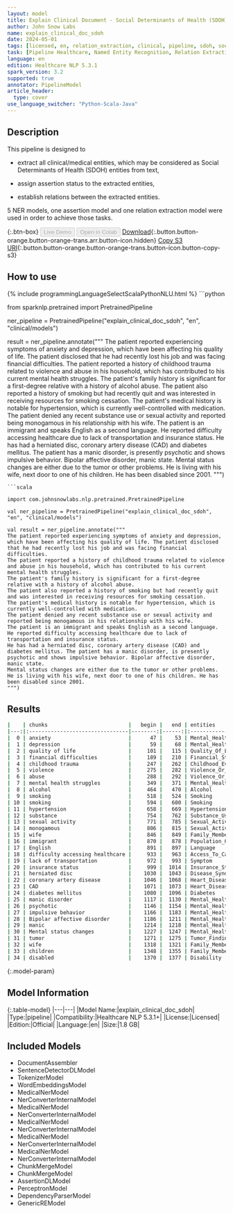 ```yaml
---
layout: model
title: Explain Clinical Document - Social Determinants of Health (SDOH)
author: John Snow Labs
name: explain_clinical_doc_sdoh
date: 2024-05-01
tags: [licensed, en, relation_extraction, clinical, pipeline, sdoh, social_determinants, ner, assertion]
task: [Pipeline Healthcare, Named Entity Recognition, Relation Extraction, Assertion Status]
language: en
edition: Healthcare NLP 5.3.1
spark_version: 3.2
supported: true
annotator: PipelineModel
article_header:
  type: cover
use_language_switcher: "Python-Scala-Java"
---
```


## Description

This pipeline is designed to

- extract all clinical/medical entities, which may be considered as Social Determinants of Health (SDOH) entities from text,

- assign assertion status to the extracted entities,

- establish relations between the extracted entities.

5 NER models, one assertion model and one relation extraction model were used in order to achieve those tasks.

{:.btn-box}
<button class="button button-orange" disabled>Live Demo</button>
<button class="button button-orange" disabled>Open in Colab</button>
[Download](https://s3.amazonaws.com/auxdata.johnsnowlabs.com/clinical/models/explain_clinical_doc_sdoh_en_5.3.1_3.2_1714586464866.zip){:.button.button-orange.button-orange-trans.arr.button-icon.hidden}
[Copy S3 URI](s3://auxdata.johnsnowlabs.com/clinical/models/explain_clinical_doc_sdoh_en_5.3.1_3.2_1714586464866.zip){:.button.button-orange.button-orange-trans.button-icon.button-copy-s3}

## How to use



<div class="tabs-box" markdown="1">
{% include programmingLanguageSelectScalaPythonNLU.html %}
```python

from sparknlp.pretrained import PretrainedPipeline

ner_pipeline = PretrainedPipeline("explain_clinical_doc_sdoh", "en", "clinical/models")

result = ner_pipeline.annotate("""
The patient reported experiencing symptoms of anxiety and depression, which have been affecting his quality of life. The patient disclosed that he had recently lost his job and was facing financial difficulties.
The patient reported a history of childhood trauma related to violence and abuse in his household, which has contributed to his current mental health struggles.
The patient's family history is significant for a first-degree relative with a history of alcohol abuse.
The patient also reported a history of smoking but had recently quit and was interested in receiving resources for smoking cessation.
The patient's medical history is notable for hypertension, which is currently well-controlled with medication.
The patient denied any recent substance use or sexual activity and reported being monogamous in his relationship with his wife.
The patient is an immigrant and speaks English as a second language. He reported difficulty accessing healthcare due to lack of transportation and insurance status.
He has had a herniated disc, coronary artery disease (CAD) and diabetes mellitus. The patient has a manic disorder, is presently psychotic and shows impulsive behavior. Bipolar affective disorder, manic state.
Mental status changes are either due to the tumor or other problems. He is living with his wife, next door to one of his children. He has been disabled since 2001.
""")

```
```scala

import com.johnsnowlabs.nlp.pretrained.PretrainedPipeline

val ner_pipeline = PretrainedPipeline("explain_clinical_doc_sdoh", "en", "clinical/models")

val result = ner_pipeline.annotate("""
The patient reported experiencing symptoms of anxiety and depression, which have been affecting his quality of life. The patient disclosed that he had recently lost his job and was facing financial difficulties.
The patient reported a history of childhood trauma related to violence and abuse in his household, which has contributed to his current mental health struggles.
The patient's family history is significant for a first-degree relative with a history of alcohol abuse.
The patient also reported a history of smoking but had recently quit and was interested in receiving resources for smoking cessation.
The patient's medical history is notable for hypertension, which is currently well-controlled with medication.
The patient denied any recent substance use or sexual activity and reported being monogamous in his relationship with his wife.
The patient is an immigrant and speaks English as a second language. He reported difficulty accessing healthcare due to lack of transportation and insurance status.
He has had a herniated disc, coronary artery disease (CAD) and diabetes mellitus. The patient has a manic disorder, is presently psychotic and shows impulsive behavior. Bipolar affective disorder, manic state.
Mental status changes are either due to the tumor or other problems. He is living with his wife, next door to one of his children. He has been disabled since 2001.
""")

```
</div>

## Results

```bash
|    | chunks                          |   begin |   end | entities                  |
|---:|:--------------------------------|--------:|------:|:--------------------------|
|  0 | anxiety                         |      47 |    53 | Mental_Health             |
|  1 | depression                      |      59 |    68 | Mental_Health             |
|  2 | quality of life                 |     101 |   115 | Quality_Of_Life           |
|  3 | financial difficulties          |     189 |   210 | Financial_Status          |
|  4 | childhood trauma                |     247 |   262 | Childhood_Event           |
|  5 | violence                        |     275 |   282 | Violence_Or_Abuse         |
|  6 | abuse                           |     288 |   292 | Violence_Or_Abuse         |
|  7 | mental health struggles         |     349 |   371 | Mental_Health             |
|  8 | alcohol                         |     464 |   470 | Alcohol                   |
|  9 | smoking                         |     518 |   524 | Smoking                   |
| 10 | smoking                         |     594 |   600 | Smoking                   |
| 11 | hypertension                    |     658 |   669 | Hypertension              |
| 12 | substance                       |     754 |   762 | Substance_Use             |
| 13 | sexual activity                 |     771 |   785 | Sexual_Activity           |
| 14 | monogamous                      |     806 |   815 | Sexual_Activity           |
| 15 | wife                            |     846 |   849 | Family_Member             |
| 16 | immigrant                       |     870 |   878 | Population_Group          |
| 17 | English                         |     891 |   897 | Language                  |
| 18 | difficulty accessing healthcare |     933 |   963 | Access_To_Care            |
| 19 | lack of transportation          |     972 |   993 | Symptom                   |
| 20 | insurance status                |     999 |  1014 | Insurance_Status          |
| 21 | herniated disc                  |    1030 |  1043 | Disease_Syndrome_Disorder |
| 22 | coronary artery disease         |    1046 |  1068 | Heart_Disease             |
| 23 | CAD                             |    1071 |  1073 | Heart_Disease             |
| 24 | diabetes mellitus               |    1080 |  1096 | Diabetes                  |
| 25 | manic disorder                  |    1117 |  1130 | Mental_Health             |
| 26 | psychotic                       |    1146 |  1154 | Mental_Health             |
| 27 | impulsive behavior              |    1166 |  1183 | Mental_Health             |
| 28 | Bipolar affective disorder      |    1186 |  1211 | Mental_Health             |
| 29 | manic                           |    1214 |  1218 | Mental_Health             |
| 30 | Mental status changes           |    1227 |  1247 | Mental_Health             |
| 31 | tumor                           |    1271 |  1275 | Tumor_Finding             |
| 32 | wife                            |    1318 |  1321 | Family_Member             |
| 33 | children                        |    1348 |  1355 | Family_Member             |
| 34 | disabled                        |    1370 |  1377 | Disability                |
```

{:.model-param}
## Model Information

{:.table-model}
|---|---|
|Model Name:|explain_clinical_doc_sdoh|
|Type:|pipeline|
|Compatibility:|Healthcare NLP 5.3.1+|
|License:|Licensed|
|Edition:|Official|
|Language:|en|
|Size:|1.8 GB|

## Included Models

- DocumentAssembler
- SentenceDetectorDLModel
- TokenizerModel
- WordEmbeddingsModel
- MedicalNerModel
- NerConverterInternalModel
- MedicalNerModel
- NerConverterInternalModel
- MedicalNerModel
- NerConverterInternalModel
- MedicalNerModel
- NerConverterInternalModel
- MedicalNerModel
- NerConverterInternalModel
- ChunkMergeModel
- ChunkMergeModel
- AssertionDLModel
- PerceptronModel
- DependencyParserModel
- GenericREModel